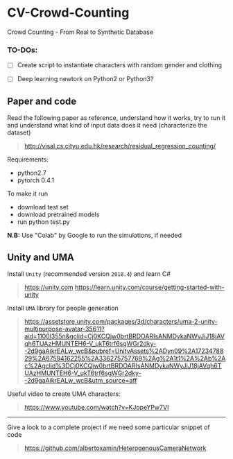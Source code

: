 # CV-Crowd-Counting
Crowd Counting - From Real to Synthetic Database

### TO-DOs:
- [ ] Create script to instantiate characters with random gender and clothing
- [ ] Deep learning newtork on Python2 or Python3?


## Paper and code
Read the following paper as reference, understand how it works, try to run it and understand what kind of input data does it need (characterize the dataset)
> http://visal.cs.cityu.edu.hk/research/residual_regression_counting/

Requirements:
- python2.7
- pytorch 0.4.1

To make it run
- download test set
- download pretrained models
- run python test.py

**N.B:** Use "Colab" by Google to run the simulations, if needed

## Unity and UMA
Install `Unity` (recommended version `2018.4`) and learn C#
> https://unity.com
> https://learn.unity.com/course/getting-started-with-unity

Install `UMA` library for people generation
> https://assetstore.unity.com/packages/3d/characters/uma-2-unity-multipurpose-avatar-35611?aid=1100l355n&gclid=Cj0KCQjw0brtBRDOARIsANMDykaNWyJiJ18jAVqh6TUAzHMUNTEH6-V_ukT6trf6sgWGr2dky--2d9gaAikrEALw_wcB&pubref=UnityAssets%2ADyn09%2A1723478829%2A67594162255%2A336275757769%2Ag%2A1t1%2A%2Ab%2Ac%2Agclid%3DCj0KCQjw0brtBRDOARIsANMDykaNWyJiJ18jAVqh6TUAzHMUNTEH6-V_ukT6trf6sgWGr2dky--2d9gaAikrEALw_wcB&utm_source=aff

Useful video to create UMA characters:
> https://www.youtube.com/watch?v=KJopeYPw7VI

---
Give a look to a complete project if we need some particular snippet of code
> https://github.com/albertoxamin/HeterogenousCameraNetwork
